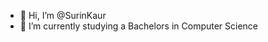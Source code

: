 - 👋 Hi, I’m @SurinKaur
- 🌱 I’m currently studying a Bachelors in Computer Science

<!---
SurinKaur/SurinKaur is a ✨ special ✨ repository because its `README.md` (this file) appears on your GitHub profile.
You can click the Preview link to take a look at your changes.
--->
